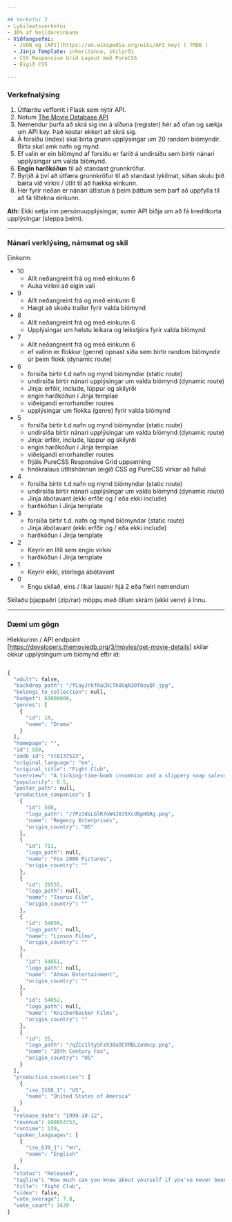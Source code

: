 ```yaml
---

## Verkefni 3
- Lykilmatsverkefni
- 30% af heildareinkunn
- Viðfangsefni: 
  - JSON og [API](https://en.wikipedia.org/wiki/API_key) ( TMDB )
  - Jinja Template: inheritance, skilyrði
  - CSS Responsive Grid Layout með PureCSS
  - Eigið CSS 

---
```


### Verkefnalýsing
 
1. Útfærðu vefforrit í Flask sem nýtir API.
1. Notum [The Movie Database API](https://developers.themoviedb.org/3/getting-started/introduction)  
1. Nemendur þurfa að skrá sig inn á síðuna (register) hér að ofan og sækja um API key.  Það kostar ekkert að skrá sig.
1. Á forsíðu (index) skal birta grunn upplýsingar um 20 random bíómyndir.  Birta skal amk nafn og mynd.
1. Ef valin er ein bíómynd af forsíðu er farið á undirsíðu sem birtir nánari upplýsingar um valda bíómynd.
1. **Engin harðkóðun** til að standast grunnkröfur.
1. Byrjið á því að útfæra grunnkröfur til að standast lykilmat, síðan skulu þið bæta við virkni / útlit til að hækka einkunn.
1. Hér fyrir neðan er nánari útlistun á þeim þáttum sem þarf að uppfylla til að fá tiltekna einkunn.


**Ath:** Ekki setja inn persónuupplýsingar, sumir API biðja um að fá kreditkorta upplýsingar (sleppa þeim).<br>

---

### Nánari verklýsing, námsmat og skil

Einkunn:
- 10
  - Allt neðangreint frá og með einkunn 6 
  - Auka virkni að eigin vali
- 9
  - Allt neðangreint frá og með einkunn 6
  - Hægt að skoða trailer fyrir valda bíómynd
- 8
  - Allt neðangreint frá og með einkunn 6
  - Upplýsingar um helstu leikara og leikstjóra fyrir valda bíómynd
- 7
  - Allt neðangreint frá og með einkunn 6
  - ef valinn er flokkur (genre) opnast síða sem birtir random bíómyndir úr þeim flokk (dynamic route)
- 6
  - forsíða birtir t.d nafn og mynd bíómyndar (static route)
  - undirsíða birtir nánari upplýsingar um valda bíómynd (dynamic route)
  - Jinja: erfðir, include, lúppur og skilyrði
  - engin harðkóðun í Jinja templae
  - viðeigandi errorhandler routes
  - upplýsingar um flokka (genre) fyrir valda bíómynd
- 5
  - forsíða birtir t.d nafn og mynd bíómyndar (static route)
  - undirsíða birtir nánari upplýsingar um valda bíómynd (dynamic route)
  - Jinja: erfðir, include, lúppur og skilyrði
  - engin harðkóðun í Jinja templae
  - viðeigandi errorhandler routes
  - frjáls PureCSS Responsive Grid uppsetning
  - hnökralaus útlitshönnun (eigið CSS og PureCSS virkar að fullu)
- 4
  - forsíða birtir t.d nafn og mynd bíómyndar (static route)
  - undirsíða birtir nánari upplýsingar um valda bíómynd (dynamic route)
  - Jinja ábótavant (ekki erfðir og  / eða  ekki include)
  - harðkóðun í Jinja template
- 3
  - forsíða birtir t.d. nafn og mynd bíómyndar (static route)
  - Jinja ábótavant (ekki erfðir og  / eða  ekki include)
  - harðkóðun í Jinja template
- 2
  - Keyrir en lítil sem engin virkni
  - harðkóðun í Jinja template
- 1
  - Keyrir ekki,  stórlega ábótavant
- 0
  - Engu skilað, eins / líkar lausnir hjá 2 eða fleiri nemendum


Skilaðu þjappaðri (zip/rar) möppu með öllum skrám (ekki venv) á Innu.

---

### Dæmi um gögn
Hlekkurinn / API endpoint [https://developers.themoviedb.org/3/movies/get-movie-details] skilar okkur upplýsingum um bíómynd eftir id:  
```python

{
  "adult": false,
  "backdrop_path": "/fCayJrkfRaCRCTh8GqN30f8oyQF.jpg",
  "belongs_to_collection": null,
  "budget": 63000000,
  "genres": [
    {
      "id": 18,
      "name": "Drama"
    }
  ],
  "homepage": "",
  "id": 550,
  "imdb_id": "tt0137523",
  "original_language": "en",
  "original_title": "Fight Club",
  "overview": "A ticking-time-bomb insomniac and a slippery soap salesman channel primal male aggression into a shocking new form of therapy. Their concept catches on, with underground \"fight clubs\" forming in every town, until an eccentric gets in the way and ignites an out-of-control spiral toward oblivion.",
  "popularity": 0.5,
  "poster_path": null,
  "production_companies": [
    {
      "id": 508,
      "logo_path": "/7PzJdsLGlR7oW4J0J5Xcd0pHGRg.png",
      "name": "Regency Enterprises",
      "origin_country": "US"
    },
    {
      "id": 711,
      "logo_path": null,
      "name": "Fox 2000 Pictures",
      "origin_country": ""
    },
    {
      "id": 20555,
      "logo_path": null,
      "name": "Taurus Film",
      "origin_country": ""
    },
    {
      "id": 54050,
      "logo_path": null,
      "name": "Linson Films",
      "origin_country": ""
    },
    {
      "id": 54051,
      "logo_path": null,
      "name": "Atman Entertainment",
      "origin_country": ""
    },
    {
      "id": 54052,
      "logo_path": null,
      "name": "Knickerbocker Films",
      "origin_country": ""
    },
    {
      "id": 25,
      "logo_path": "/qZCc1lty5FzX30aOCVRBLzaVmcp.png",
      "name": "20th Century Fox",
      "origin_country": "US"
    }
  ],
  "production_countries": [
    {
      "iso_3166_1": "US",
      "name": "United States of America"
    }
  ],
  "release_date": "1999-10-12",
  "revenue": 100853753,
  "runtime": 139,
  "spoken_languages": [
    {
      "iso_639_1": "en",
      "name": "English"
    }
  ],
  "status": "Released",
  "tagline": "How much can you know about yourself if you've never been in a fight?",
  "title": "Fight Club",
  "video": false,
  "vote_average": 7.8,
  "vote_count": 3439
}
```

